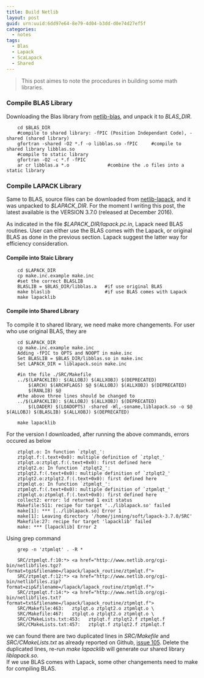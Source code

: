```yaml
---
title: Build Netlib
layout: post
guid: urn:uuid:6dd97e64-8e79-4d04-b3dd-d0e74d27ef5f
categories:
  - notes
tags:
  - Blas
  - Lapack
  - ScaLapack
  - Shared
---
```


> This post aimes to note the procedures in building some math libraries.

### Compile BLAS Library
Downloading the Blas library from [netlib-blas](http://www.netlib.org/blas/), and unpack it to *BLAS_DIR*.

```
    cd $BLAS_DIR
    #compile to shared library: -fPIC (Position Independant Code), -shared (shared library)
    gfortran -shared -O2 *.f -o libblas.so -fPIC     #compile to shared library libblas.so
    #compile to static library
    gfortran -O2 -c *.f -fPIC 
    ar cr libblas.a *.o              #combine the .o files into a static library
```

### Compile LAPACK Library
Same to BLAS, source files can be downloaded from [netlib-lapack](http://www.netlib.org/lapack/), and it was unpacked to *$LAPACK_DIR*.
For the moment I writing this post, the latest available is the VERSION 3.7.0 (released at December 2016).

As indicated in the file *$LAPACK_DIR/lapack.pc.in*, Lapack need BLAS routines. User can either use the BLAS comes with the Lapack, 
or original BLAS as done in the previous section. Lapack suggest the latter way for efficiency consideration.

#### Compile into Staic Library

```
    cd $LAPACK_DIR
    cp make.inc.example make.inc
    #set the correct BLASLIB
    BLASLIB = $BLAS_DIR/libblas.a   #if use original BLAS
    make blaslib                    #if use BLAS comes with Lapack
    make lapacklib
```

#### Compile into Shared Library
To compile it to shared library, we need make more changements.
For user who use original BLAS, they are

```
    cd $LAPACK_DIR
    cp make.inc.example make.inc
    Adding -fPIC to OPTS and NOOPT in make.inc
    Set BLASLIB = $BLAS_DIR/libblas.so in make.inc 
    Set LAPACK_DIR = liblapack.soin make.inc

    #in the file ./SRC/Makefile
    ../$(LAPACKLIB): $(ALLOBJ) $(ALLXOBJ) $(DEPRECATED)
        $(ARCH) $(ARCHFLAGS) $@ $(ALLOBJ) $(ALLXOBJ) $(DEPRECATED)
        $(RANLIB) $@
    #the above three lines should be changed to
    ../$(LAPACKLIB): $(ALLOBJ) $(ALLXOBJ) $(DEPRECATED)
        $(LOADER) $(LOADOPTS) -shared -Wl,-soname,liblapack.so -o $@ $(ALLOBJ) $(BLASLIB) $(ALLXOBJ) $(DEPRECATED)

    make lapacklib
```

For the version I downloaded, after running the above commands, errors occured as below

```
    ztplqt.o: In function `ztplqt_':
    ztplqt.f:(.text+0x0): multiple definition of `ztplqt_'
    ztplqt.o:ztplqt.f:(.text+0x0): first defined here
    ztplqt2.o: In function `ztplqt2_':
    ztplqt2.f:(.text+0x0): multiple definition of `ztplqt2_'
    ztplqt2.o:ztplqt2.f:(.text+0x0): first defined here
    ztpmlqt.o: In function `ztpmlqt_':
    ztpmlqt.f:(.text+0x0): multiple definition of `ztpmlqt_'
    ztpmlqt.o:ztpmlqt.f:(.text+0x0): first defined here
    collect2: error: ld returned 1 exit status
    Makefile:511: recipe for target '../liblapack.so' failed
    make[1]: *** [../liblapack.so] Error 1
    make[1]: Leaving directory '/home/jinming/soft/lapack-3.7.0/SRC'
    Makefile:27: recipe for target 'lapacklib' failed
    make: *** [lapacklib] Error 2
```

Using grep command 

```
    grep -n 'ztpmlqt' . -R *

    SRC/ztpmlqt.f:10:*> <a href="http://www.netlib.org/cgi-bin/netlibfiles.tgz?format=tgz&filename=/lapack/lapack_routine/ztpmlqt.f">
    SRC/ztpmlqt.f:12:*> <a href="http://www.netlib.org/cgi-bin/netlibfiles.zip?format=zip&filename=/lapack/lapack_routine/ztpmlqt.f">
    SRC/ztpmlqt.f:14:*> <a href="http://www.netlib.org/cgi-bin/netlibfiles.txt?format=txt&filename=/lapack/lapack_routine/ztpmlqt.f">
    SRC/Makefile:463:   ztplqt.o ztplqt2.o ztpmlqt.o \
    SRC/Makefile:467:   ztplqt.o ztplqt2.o ztpmlqt.o \
    SRC/CMakeLists.txt:453:   ztplqt.f ztplqt2.f ztpmlqt.f
    SRC/CMakeLists.txt:457:   ztplqt.f ztplqt2.f ztpmlqt.f
```

we can found there are two duplicated lines in *SRC/Makefile* and *SRC/CMakeLists.txt* as already reported on Github, [issue 105](https://github.com/Reference-LAPACK/lapack/issues/105).
Delete the duplicated lines, re-run *make lapacklib* will generate our shared library *liblapack.so*.  
If we use BLAS comes with Lapack, some other changements  need to make for compiling BLAS.
